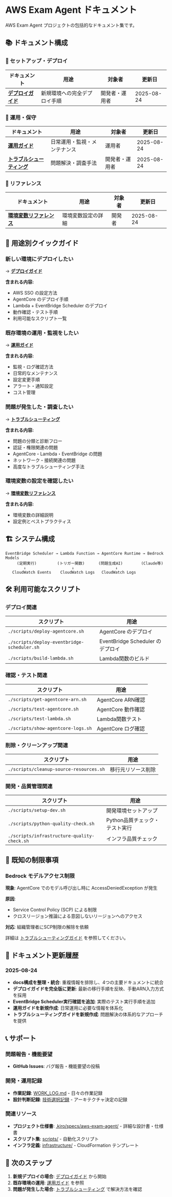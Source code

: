 # AWS Exam Agent ドキュメント

AWS Exam Agent プロジェクトの包括的なドキュメント集です。

## 📚 ドキュメント構成

### 🚀 セットアップ・デプロイ

| ドキュメント | 用途 | 対象者 | 更新日 |
|-------------|------|--------|--------|
| [**デプロイガイド**](./deployment-guide.md) | 新規環境への完全デプロイ手順 | 開発者・運用者 | 2025-08-24 |

### 🔧 運用・保守

| ドキュメント | 用途 | 対象者 | 更新日 |
|-------------|------|--------|--------|
| [**運用ガイド**](./operations-guide.md) | 日常運用・監視・メンテナンス | 運用者 | 2025-08-24 |
| [**トラブルシューティング**](./troubleshooting-guide.md) | 問題解決・調査手法 | 開発者・運用者 | 2025-08-24 |

### 📖 リファレンス

| ドキュメント | 用途 | 対象者 | 更新日 |
|-------------|------|--------|--------|
| [**環境変数リファレンス**](./environment-variables-guide.md) | 環境変数設定の詳細 | 開発者 | 2025-08-24 |

## 🎯 用途別クイックガイド

### 新しい環境にデプロイしたい
→ [**デプロイガイド**](./deployment-guide.md)

**含まれる内容:**
- AWS SSO の設定方法
- AgentCore のデプロイ手順
- Lambda + EventBridge Scheduler のデプロイ
- 動作確認・テスト手順
- 利用可能なスクリプト一覧

### 既存環境の運用・監視をしたい  
→ [**運用ガイド**](./operations-guide.md)

**含まれる内容:**
- 監視・ログ確認方法
- 日常的なメンテナンス
- 設定変更手順
- アラート・通知設定
- コスト管理

### 問題が発生した・調査したい
→ [**トラブルシューティング**](./troubleshooting-guide.md)

**含まれる内容:**
- 問題の分類と診断フロー
- 認証・権限関連の問題
- AgentCore・Lambda・EventBridge の問題
- ネットワーク・接続関連の問題
- 高度なトラブルシューティング手法

### 環境変数の設定を確認したい
→ [**環境変数リファレンス**](./environment-variables-guide.md)

**含まれる内容:**
- 環境変数の詳細説明
- 設定例とベストプラクティス

## 🏗️ システム構成

```
EventBridge Scheduler → Lambda Function → AgentCore Runtime → Bedrock Models
     (定期実行)         (トリガー関数)      (問題生成AI)        (Claude等)
        ↓                    ↓                  ↓
   CloudWatch Events    CloudWatch Logs   CloudWatch Logs
```

## 🛠️ 利用可能なスクリプト

### デプロイ関連

| スクリプト | 用途 |
|------------|------|
| `./scripts/deploy-agentcore.sh` | AgentCore のデプロイ |
| `./scripts/deploy-eventbridge-scheduler.sh` | EventBridge Scheduler のデプロイ |
| `./scripts/build-lambda.sh` | Lambda関数のビルド |

### 確認・テスト関連

| スクリプト | 用途 |
|------------|------|
| `./scripts/get-agentcore-arn.sh` | AgentCore ARN確認 |
| `./scripts/test-agentcore.sh` | AgentCore 動作確認 |
| `./scripts/test-lambda.sh` | Lambda関数テスト |
| `./scripts/show-agentcore-logs.sh` | AgentCore ログ確認 |

### 削除・クリーンアップ関連

| スクリプト | 用途 |
|------------|------|
| `./scripts/cleanup-source-resources.sh` | 移行元リソース削除 |

### 開発・品質管理関連

| スクリプト | 用途 |
|------------|------|
| `./scripts/setup-dev.sh` | 開発環境セットアップ |
| `./scripts/python-quality-check.sh` | Python品質チェック・テスト実行 |
| `./scripts/infrastructure-quality-check.sh` | インフラ品質チェック |

## 🚨 既知の制限事項

### Bedrock モデルアクセス制限

**現象**: AgentCore でのモデル呼び出し時に AccessDeniedException が発生

**原因**: 
- Service Control Policy (SCP) による制限
- クロスリージョン推論による意図しないリージョンへのアクセス

**対応**: 組織管理者にSCP制限の解除を依頼

詳細は [トラブルシューティングガイド](./troubleshooting-guide.md) を参照してください。

## 🔄 ドキュメント更新履歴

### 2025-08-24
- **docs構成を整理・統合**: 重複情報を排除し、4つの主要ドキュメントに統合
- **デプロイガイドを完全版に更新**: 最新の移行手順を反映、手動ARN入力方式を採用
- **EventBridge Scheduler実行確認を追加**: 実際のテスト実行手順を追加
- **運用ガイドを新規作成**: 日常運用に必要な情報を体系化
- **トラブルシューティングガイドを新規作成**: 問題解決の体系的なアプローチを提供

## 📞 サポート

### 問題報告・機能要望
- **GitHub Issues**: バグ報告・機能要望の投稿

### 開発・運用記録
- **作業記録**: [WORK_LOG.md](../WORK_LOG.md) - 日々の作業記録
- **設計判断記録**: [技術選択記録](../.kiro/specs/aws-exam-agent/design/09-decisions.md) - アーキテクチャ決定の記録

### 関連リソース
- **プロジェクト仕様書**: [.kiro/specs/aws-exam-agent/](../.kiro/specs/aws-exam-agent/) - 詳細な設計書・仕様書
- **スクリプト集**: [scripts/](../scripts/) - 自動化スクリプト
- **インフラ定義**: [infrastructure/](../infrastructure/) - CloudFormation テンプレート

## 🎯 次のステップ

1. **新規デプロイの場合**: [デプロイガイド](./deployment-guide.md) から開始
2. **既存環境の運用**: [運用ガイド](./operations-guide.md) を参照
3. **問題が発生した場合**: [トラブルシューティング](./troubleshooting-guide.md) で解決方法を確認
